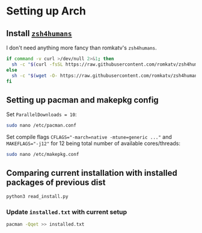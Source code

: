 # Setting up Arch
## Install [`zsh4humans`](https://github.com/romkatv/zsh4humans)
I don't need anything more fancy than romkatv's `zsh4humans`.
```sh
if command -v curl >/dev/null 2>&1; then
  sh -c "$(curl -fsSL https://raw.githubusercontent.com/romkatv/zsh4humans/v5/install)"
else
  sh -c "$(wget -O- https://raw.githubusercontent.com/romkatv/zsh4humans/v5/install)"
fi
```
## Setting up pacman and makepkg config
Set `ParallelDownloads = 10`:
```sh
sudo nano /etc/pacman.conf
```

Set compile flags `CFLAGS="-march=native -mtune=generic ..."` and `MAKEFLAGS="-j12"` for 12 being total number of available cores/threads:
```sh
sudo nano /etc/makepkg.conf
```
## Comparing current installation with installed packages of previous dist
```sh
python3 read_install.py
```
### Update `installed.txt` with current setup
```sh
pacman -Qqet >> installed.txt
```

